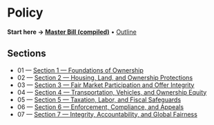 # Policy

**Start here → [Master Bill (compiled)](./bill-text.md)** • [Outline](./outline.md)

## Sections

<!-- BEGIN:SECTION_INDEX -->
- 01 — [Section 1 — Foundations of Ownership](sections/01_Foundations_of_Ownership/README.md)
- 02 — [Section 2 — Housing, Land, and Ownership Protections](sections/02_Housing_Land_and_Ownership_Protections/README.md)
- 03 — [Section 3 — Fair Market Participation and Offer Integrity](sections/03_Fair_Market_Participation_and_Offer_Integrity/README.md)
- 04 — [Section 4 — Transportation, Vehicles, and Ownership Equity](sections/04_Transportation_Vehicles_and_Ownership_Equity/README.md)
- 05 — [Section 5 — Taxation, Labor, and Fiscal Safeguards](sections/05_Taxation_Labor_and_Fiscal_Safeguards/README.md)
- 06 — [Section 6 — Enforcement, Compliance, and Appeals](sections/06_Enforcement_Compliance_and_Appeals/README.md)
- 07 — [Section 7 — Integrity, Accountability, and Global Fairness](sections/07_Integrity_Accountability_and_Global_Fairness/README.md)
<!-- END:SECTION_INDEX -->

